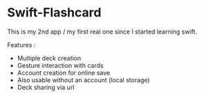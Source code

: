 # Swift-Flashcard

This is my 2nd app / my first real one since I started learning swift.

Features : 

- Multiple deck creation
- Gesture interaction with cards
- Account creation for online save
- Also usable without an account (local storage)
- Deck sharing via url
